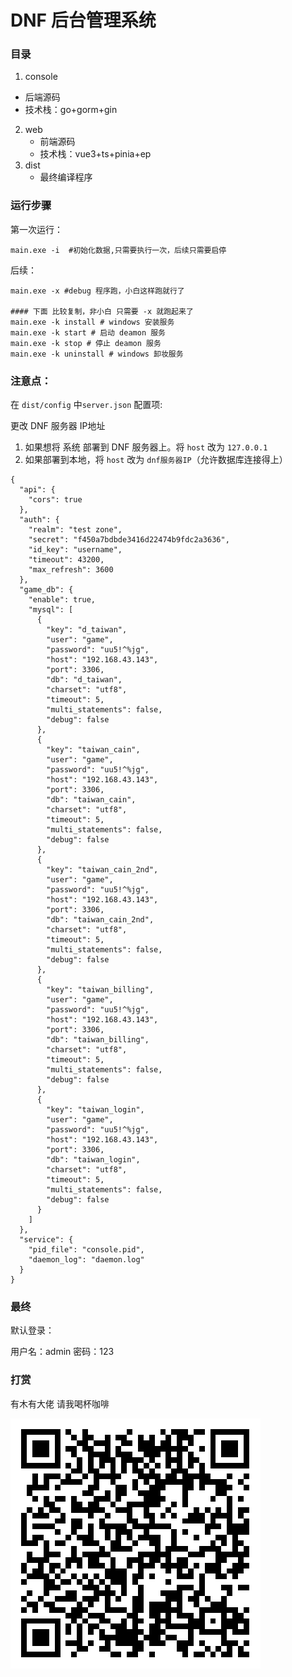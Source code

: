 # DNF 后台管理系统

### 目录

1.  console 
   - 后端源码
   - 技术栈：go+gorm+gin
2. web
   - 前端源码
   - 技术栈：vue3+ts+pinia+ep
3. dist
   - 最终编译程序

### 运行步骤

第一次运行：

```shell
main.exe -i  #初始化数据,只需要执行一次，后续只需要启停
```



后续：

```shell
main.exe -x #debug 程序跑，小白这样跑就行了

#### 下面 比较复制，非小白 只需要 -x 就跑起来了
main.exe -k install # windows 安装服务
main.exe -k start # 启动 deamon 服务
main.exe -k stop # 停止 deamon 服务
main.exe -k uninstall # windows 卸妆服务
```



### 注意点：

在 `dist/config` 中`server.json` 配置项:

更改 DNF 服务器 IP地址

1.  如果想将 系统 部署到 DNF 服务器上。将 `host` 改为 `127.0.0.1`
2. 如果部署到本地，将 `host` 改为 `dnf服务器IP`（允许数据库连接得上）



```shell
{
  "api": {
    "cors": true
  },
  "auth": {
    "realm": "test zone",
    "secret": "f450a7bdbde3416d22474b9fdc2a3636",
    "id_key": "username",
    "timeout": 43200,
    "max_refresh": 3600
  },
  "game_db": {
    "enable": true,
    "mysql": [
      {
        "key": "d_taiwan",
        "user": "game",
        "password": "uu5!^%jg",
        "host": "192.168.43.143",
        "port": 3306,
        "db": "d_taiwan",
        "charset": "utf8",
        "timeout": 5,
        "multi_statements": false,
        "debug": false
      },
      {
        "key": "taiwan_cain",
        "user": "game",
        "password": "uu5!^%jg",
        "host": "192.168.43.143",
        "port": 3306,
        "db": "taiwan_cain",
        "charset": "utf8",
        "timeout": 5,
        "multi_statements": false,
        "debug": false
      },
      {
        "key": "taiwan_cain_2nd",
        "user": "game",
        "password": "uu5!^%jg",
        "host": "192.168.43.143",
        "port": 3306,
        "db": "taiwan_cain_2nd",
        "charset": "utf8",
        "timeout": 5,
        "multi_statements": false,
        "debug": false
      },
      {
        "key": "taiwan_billing",
        "user": "game",
        "password": "uu5!^%jg",
        "host": "192.168.43.143",
        "port": 3306,
        "db": "taiwan_billing",
        "charset": "utf8",
        "timeout": 5,
        "multi_statements": false,
        "debug": false
      },
      {
        "key": "taiwan_login",
        "user": "game",
        "password": "uu5!^%jg",
        "host": "192.168.43.143",
        "port": 3306,
        "db": "taiwan_login",
        "charset": "utf8",
        "timeout": 5,
        "multi_statements": false,
        "debug": false
      }
    ]
  },
  "service": {
    "pid_file": "console.pid",
    "daemon_log": "daemon.log"
  }
}
```



### 最终

默认登录：

用户名：admin
密码：123



### 打赏

有木有大佬 请我喝杯咖啡

![](.\wxp.png)
